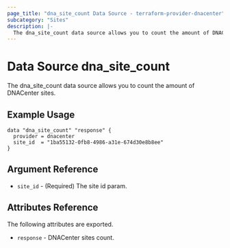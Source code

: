 ```yaml
---
page_title: "dna_site_count Data Source - terraform-provider-dnacenter"
subcategory: "Sites"
description: |-
  The dna_site_count data source allows you to count the amount of DNACenter sites.
---
```


# Data Source dna_site_count

The dna_site_count data source allows you to count the amount of DNACenter sites.

## Example Usage

```hcl
data "dna_site_count" "response" {
  provider = dnacenter
  site_id  = "1ba55132-0fb8-4986-a31e-674d30e8b8ee"
}
```

## Argument Reference

- `site_id` - (Required) The site id param.

## Attributes Reference

The following attributes are exported.

- `response` - DNACenter sites count.
